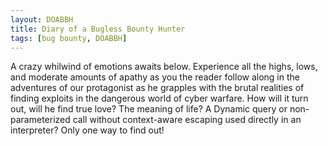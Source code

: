 ```yaml
---
layout: DOABBH
title: Diary of a Bugless Bounty Hunter
tags: [bug bounty, DOABBH]
---
```


A crazy whilwind of emotions awaits below. Experience all the highs, lows, and moderate amounts of apathy as you the reader follow along in the adventures of our protagonist as he grapples with the brutal realities of finding exploits in the dangerous world of cyber warfare. How will it turn out, will he find true love? The meaning of life? A Dynamic query or non-parameterized call without context-aware escaping used directly in an interpreter? Only one way to find out!